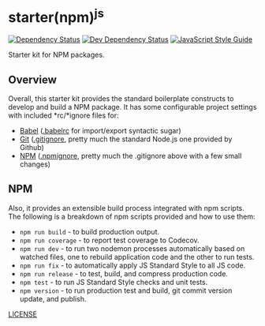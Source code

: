 # starter(npm)<sup>js</sup>

[![Dependency Status][depstat-image]][depstat-url]
[![Dev Dependency Status][devdepstat-image]][devdepstat-url]
[![JavaScript Style Guide][style-image]][style-url]

Starter kit for NPM packages.

## Overview
Overall, this starter kit provides the standard boilerplate constructs to develop and build a NPM package. It has some configurable project settings with included \*rc/\*ignore files for:
- [Babel](https://babeljs.io/) ([.babelrc](./.babelrc) for import/export syntactic sugar)
- [Git](https://git-scm.com/) ([.gitignore](./.gitignore), pretty much the standard Node.js one provided by Github)
- [NPM](https://www.npmjs.com/) ([.npmignore](./.npmignore), pretty much the .gitignore above with a few small changes)

## NPM
Also, it provides an extensible build process integrated with npm scripts. The following is a breakdown of npm scripts provided and how to use them:
- `npm run build` - to build production output.
- `npm run coverage` - to report test coverage to Codecov.
- `npm run dev` - to run two nodemon processes automatically based on watched files, one to rebuild application code and the other to run tests.
- `npm run fix` - to automatically apply JS Standard Style to all JS code.
- `npm run release` - to test, build, and compress production code.
- `npm test` - to run JS Standard Style checks and unit tests.
- `npm version` - to run production test and build, git commit version update, and publish.

[LICENSE](./LICENSE)

[depstat-image]: https://img.shields.io/david/fnalabs/starter-npm-js.svg
[depstat-url]: https://david-dm.org/fnalabs/starter-npm-js

[devdepstat-image]: https://img.shields.io/david/dev/fnalabs/starter-npm-js.svg
[devdepstat-url]: https://david-dm.org/fnalabs/starter-npm-js?type=dev

[style-image]: https://img.shields.io/badge/code_style-standard-brightgreen.svg
[style-url]: https://standardjs.com
